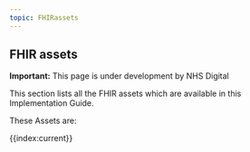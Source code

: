 ```yaml
---
topic: FHIRassets
---
```

## FHIR assets

  <div markdown="span" class="alert alert-warning" role="alert"><i class="fa fa-warning"></i><b> Important:</b> This page is under development by NHS Digital</div>
  
This section lists all the FHIR assets which are available in this Implementation Guide.

These Assets are:

{{index:current}}
